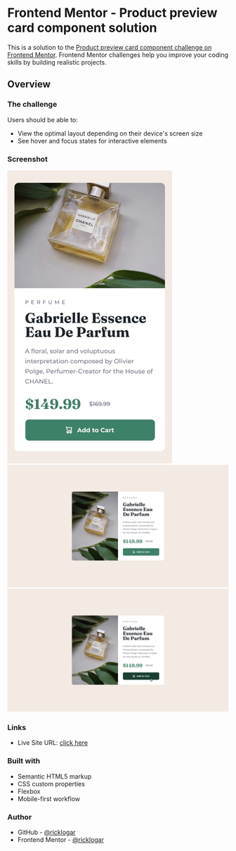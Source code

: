 # Frontend Mentor - Product preview card component solution

This is a solution to the [Product preview card component challenge on Frontend Mentor](https://www.frontendmentor.io/challenges/product-preview-card-component-GO7UmttRfa). Frontend Mentor challenges help you improve your coding skills by building realistic projects. 

## Overview

### The challenge

Users should be able to:

- View the optimal layout depending on their device's screen size
- See hover and focus states for interactive elements

### Screenshot

![Preview](./design/mobile-design.jpg)
![Preview](./design/desktop-design.jpg)
![Preview](./design/active-states.jpg)


### Links

- Live Site URL: [click here](https://ricklogar.github.io/product-preview-card-component/)

### Built with

- Semantic HTML5 markup
- CSS custom properties
- Flexbox
- Mobile-first workflow

### Author

- GitHub - [@ricklogar](https://github.com/ricklogar)
- Frontend Mentor - [@ricklogar](https://www.frontendmentor.io/profile/ricklogar)

